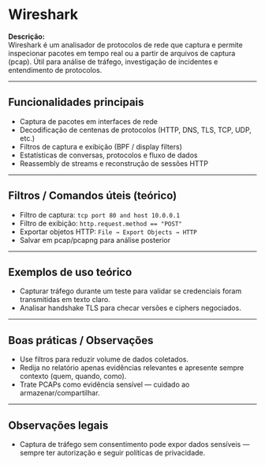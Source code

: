 # Wireshark

**Descrição:**  
Wireshark é um analisador de protocolos de rede que captura e permite inspecionar pacotes em tempo real ou a partir de arquivos de captura (pcap). Útil para análise de tráfego, investigação de incidentes e entendimento de protocolos.

---

## Funcionalidades principais
- Captura de pacotes em interfaces de rede  
- Decodificação de centenas de protocolos (HTTP, DNS, TLS, TCP, UDP, etc.)  
- Filtros de captura e exibição (BPF / display filters)  
- Estatísticas de conversas, protocolos e fluxo de dados  
- Reassembly de streams e reconstrução de sessões HTTP

---

## Filtros / Comandos úteis (teórico)
- Filtro de captura: `tcp port 80 and host 10.0.0.1`  
- Filtro de exibição: `http.request.method == "POST"`  
- Exportar objetos HTTP: `File → Export Objects → HTTP`  
- Salvar em pcap/pcapng para análise posterior

---

## Exemplos de uso teórico
- Capturar tráfego durante um teste para validar se credenciais foram transmitidas em texto claro.  
- Analisar handshake TLS para checar versões e ciphers negociados.

---

## Boas práticas / Observações
- Use filtros para reduzir volume de dados coletados.  
- Redija no relatório apenas evidências relevantes e apresente sempre contexto (quem, quando, como).  
- Trate PCAPs como evidência sensível — cuidado ao armazenar/compartilhar.

---

## Observações legais
- Captura de tráfego sem consentimento pode expor dados sensíveis — sempre ter autorização e seguir políticas de privacidade.
